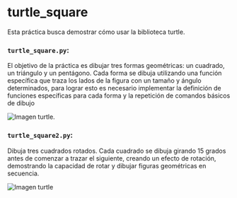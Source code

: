 # turtle_square
Esta práctica busca demostrar cómo usar la biblioteca turtle.

### **`turtle_square.py`**:
El objetivo de la práctica es dibujar tres formas geométricas: un cuadrado, un triángulo y un pentágono. Cada forma se dibuja utilizando una función específica que traza los lados de la figura con un tamaño y ángulo determinados, para lograr esto es necesario implementar la definición de funciones específicas para cada forma y la repetición de comandos básicos de dibujo

![Imagen turtle](turtlesquare_img1).

### **`turtle_square2.py`**:
Dibuja tres cuadrados rotados. Cada cuadrado se dibuja girando 15 grados antes de comenzar a trazar el siguiente, creando un efecto de rotación, demostrando la capacidad de rotar y dibujar figuras geométricas en secuencia.

![Imagen turtle](turtlesquare_img2)
